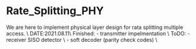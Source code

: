 # Rate_Splitting_PHY
We are here to implement physical layer design for rata splitting multiple access. \\
DATE:2021.08.11\\
  Finished: - transmitter impelmentation \\
  ToDO:     - receiver SISO detector \\
            - soft decoder (parity check codes) \\
